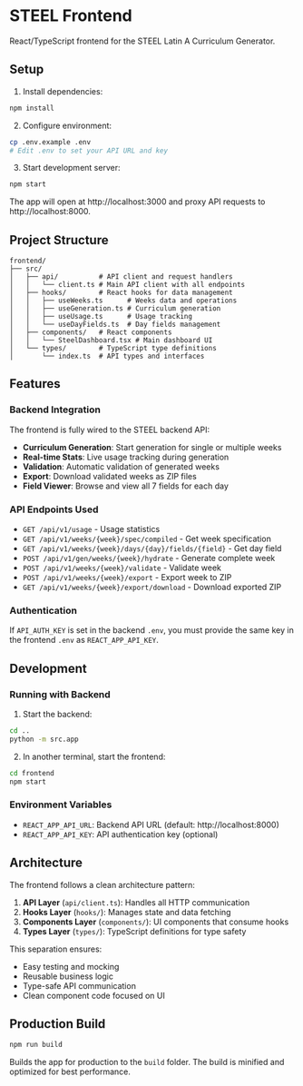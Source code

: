 # STEEL Frontend

React/TypeScript frontend for the STEEL Latin A Curriculum Generator.

## Setup

1. Install dependencies:
```bash
npm install
```

2. Configure environment:
```bash
cp .env.example .env
# Edit .env to set your API URL and key
```

3. Start development server:
```bash
npm start
```

The app will open at http://localhost:3000 and proxy API requests to http://localhost:8000.

## Project Structure

```
frontend/
├── src/
│   ├── api/          # API client and request handlers
│   │   └── client.ts # Main API client with all endpoints
│   ├── hooks/        # React hooks for data management
│   │   ├── useWeeks.ts      # Weeks data and operations
│   │   ├── useGeneration.ts # Curriculum generation
│   │   ├── useUsage.ts      # Usage tracking
│   │   └── useDayFields.ts  # Day fields management
│   ├── components/   # React components
│   │   └── SteelDashboard.tsx # Main dashboard UI
│   └── types/        # TypeScript type definitions
│       └── index.ts  # API types and interfaces
```

## Features

### Backend Integration

The frontend is fully wired to the STEEL backend API:

- **Curriculum Generation**: Start generation for single or multiple weeks
- **Real-time Stats**: Live usage tracking during generation
- **Validation**: Automatic validation of generated weeks
- **Export**: Download validated weeks as ZIP files
- **Field Viewer**: Browse and view all 7 fields for each day

### API Endpoints Used

- `GET /api/v1/usage` - Usage statistics
- `GET /api/v1/weeks/{week}/spec/compiled` - Get week specification
- `GET /api/v1/weeks/{week}/days/{day}/fields/{field}` - Get day field
- `POST /api/v1/gen/weeks/{week}/hydrate` - Generate complete week
- `POST /api/v1/weeks/{week}/validate` - Validate week
- `POST /api/v1/weeks/{week}/export` - Export week to ZIP
- `GET /api/v1/weeks/{week}/export/download` - Download exported ZIP

### Authentication

If `API_AUTH_KEY` is set in the backend `.env`, you must provide the same key in the frontend `.env` as `REACT_APP_API_KEY`.

## Development

### Running with Backend

1. Start the backend:
```bash
cd ..
python -m src.app
```

2. In another terminal, start the frontend:
```bash
cd frontend
npm start
```

### Environment Variables

- `REACT_APP_API_URL`: Backend API URL (default: http://localhost:8000)
- `REACT_APP_API_KEY`: API authentication key (optional)

## Architecture

The frontend follows a clean architecture pattern:

1. **API Layer** (`api/client.ts`): Handles all HTTP communication
2. **Hooks Layer** (`hooks/`): Manages state and data fetching
3. **Components Layer** (`components/`): UI components that consume hooks
4. **Types Layer** (`types/`): TypeScript definitions for type safety

This separation ensures:
- Easy testing and mocking
- Reusable business logic
- Type-safe API communication
- Clean component code focused on UI

## Production Build

```bash
npm run build
```

Builds the app for production to the `build` folder. The build is minified and optimized for best performance.
